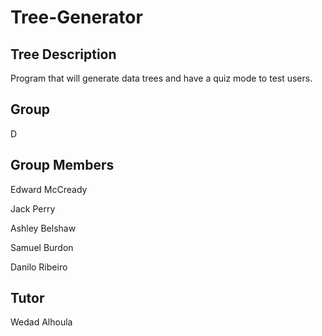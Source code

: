 # Tree-Generator
## Tree Description
Program that will generate data trees and have a quiz mode to test users.
## Group
D
## Group Members
Edward McCready

Jack Perry

Ashley Belshaw

Samuel Burdon

Danilo Ribeiro
## Tutor
Wedad Alhoula

